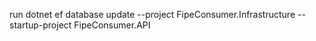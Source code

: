 run dotnet ef database update --project FipeConsumer.Infrastructure --startup-project FipeConsumer.API

